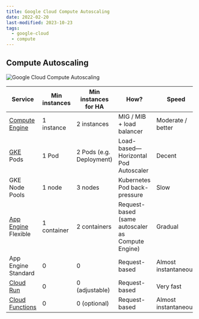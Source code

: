```yaml
---
title: Google Cloud Compute Autoscaling
date: 2022-02-20
last-modified: 2023-10-23
tags:
  - google-cloud
  - compute
---
```


## Compute Autoscaling

![Google Cloud Compute Autoscaling](files/google_cloud_compute_autoscaling.svg)

| Service                                          | Min instances | Min instances for HA     | How?                                              | Speed                |
| ------------------------------------------------ | ------------- | ------------------------ | ------------------------------------------------- | -------------------- |
| [Compute Engine](notes/Compute%20Engine.md)      | 1 instance    | 2 instances              | MIG / MIB + load balancer                         | Moderate / better    |
| [GKE](notes/Kubernetes%20Engine%20(GKE).md) Pods | 1 Pod         | 2 Pods (e.g. Deployment) | Load-based—Horizontal Pod Autoscaler              | Decent               |
| GKE Node Pools                                   | 1 node        | 3 nodes                  | Kubernetes Pod back-pressure                      | Slow                 |
| [App Engine](notes/App%20Engine.md) Flexible     | 1 container   | 2 containers             | Request-based (same autoscaler as Compute Engine) | Gradual              |
| App Engine Standard                              | 0             | 0                        | Request-based                                     | Almost instantaneous |
| [Cloud Run](notes/Cloud%20Run.md)                | 0             | 0 (adjustable)           | Request-based                                     | Very fast            |
| [Cloud Functions](notes/Cloud%20Functions.md)    | 0             | 0 (optional)             | Request-based                                     | Almost instantaneous |
